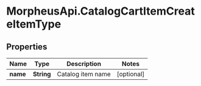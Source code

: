 # MorpheusApi.CatalogCartItemCreateItemType

## Properties

Name | Type | Description | Notes
------------ | ------------- | ------------- | -------------
**name** | **String** | Catalog item name | [optional] 


